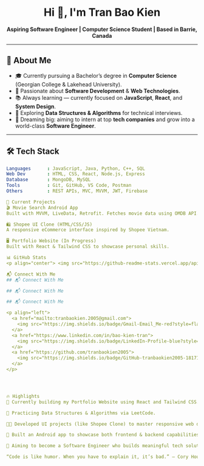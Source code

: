 <h1 align="center">Hi 👋, I'm Tran Bao Kien</h1>

<p align="center">
  <b>Aspiring Software Engineer | Computer Science Student | Based in Barrie, Canada</b>
</p>

---

## 💖 About Me

- 🎓 Currently pursuing a Bachelor’s degree in **Computer Science** (Georgian College & Lakehead University).
- 🚀 Passionate about **Software Development** & **Web Technologies**.
- 📚 Always learning — currently focused on **JavaScript**, **React**, and **System Design**.
- 🧠 Exploring **Data Structures & Algorithms** for technical interviews.
- 🌟 Dreaming big: aiming to intern at top **tech companies** and grow into a world-class **Software Engineer**.

---

## 🛠 Tech Stack

```yaml
Languages      : JavaScript, Java, Python, C++, SQL  
Web Dev        : HTML, CSS, React, Node.js, Express  
Database       : MongoDB, MySQL  
Tools          : Git, GitHub, VS Code, Postman  
Others         : REST APIs, MVC, MVVM, JWT, Firebase

🧩 Current Projects
🎬 Movie Search Android App
Built with MVVM, LiveData, Retrofit. Fetches movie data using OMDB API.

🛍️ Shopee UI Clone (HTML/CSS/JS)
A responsive eCommerce interface inspired by Shopee Vietnam.

🖥️ Portfolio Website (In Progress)
Built with React & Tailwind CSS to showcase personal skills.

📊 GitHub Stats
<p align="center"> <img src="https://github-readme-stats.vercel.app/api?username=tranbaokien2005&show_icons=true&theme=github_dark" height="180"/> <img src="https://github-readme-stats.vercel.app/api/top-langs/?username=tranbaokien2005&layout=compact&theme=github_dark" height="180"/> </p>

📬 Connect With Me
## 📬 Connect With Me

## 📬 Connect With Me

## 📬 Connect With Me

<p align="left">
  <a href="mailto:tranbaokien.2005@gmail.com">
    <img src="https://img.shields.io/badge/Gmail-Email_Me-red?style=flat&logo=gmail&logoColor=white" alt="Email Badge"/>
  </a>
  <a href="https://www.linkedin.com/in/bao-kien-tran">
    <img src="https://img.shields.io/badge/LinkedIn-Profile-blue?style=flat&logo=linkedin&logoColor=white" alt="LinkedIn Badge"/>
  </a>
  <a href="https://github.com/tranbaokien2005">
    <img src="https://img.shields.io/badge/GitHub-tranbaokien2005-181717?style=flat&logo=github&logoColor=white" alt="GitHub Badge"/>
  </a>
</p>




🔥 Highlights
🔧 Currently building my Portfolio Website using React and Tailwind CSS.

🧠 Practicing Data Structures & Algorithms via LeetCode.

🧑‍💻 Developed UI projects (like Shopee Clone) to master responsive web design.

📱 Built an Android app to showcase both frontend & backend capabilities.

💼 Aiming to become a Software Engineer who builds meaningful tech solutions.

“Code is like humor. When you have to explain it, it’s bad.” — Cory House
